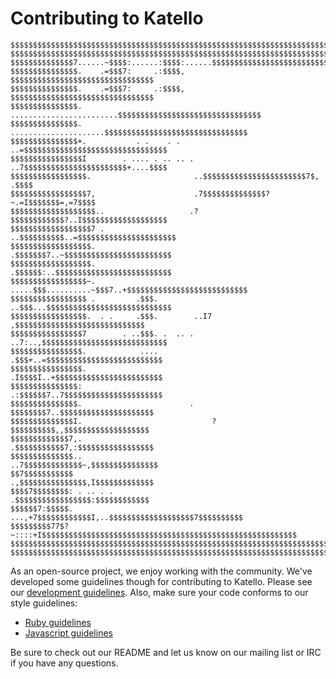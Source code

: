 Contributing to Katello
=======================

```
$$$$$$$$$$$$$$$$$$$$$$$$$$$$$$$$$$$$$$$$$$$$$$$$$$$$$$$$$$$$$$$$$$$$$$$$$$$$$
$$$$$$$$$$$$$$$$$$$$$$$$$$$$$$$$$$$$$$$$$$$$$$$$$$$$$$$$$$$$$$$$$$$$$$$$$$$$$
$$$$$$$$$$$$$$7......~$$$$:......:$$$$:......$$$$$$$$$$$$$$$$$$$$$$$$$$$$$$$$
$$$$$$$$$$$$$$$.    .=$$$7:     .:$$$$,      $$$$$$$$$$$$$$$$$$$$$$$$$$$$$$$$
$$$$$$$$$$$$$$$.    .=$$$7:     .:$$$$,      $$$$$$$$$$$$$$$$$$$$$$$$$$$$$$$$
$$$$$$$$$$$$$$$.     ........................$$$$$$$$$$$$$$$$$$$$$$$$$$$$$$$$
$$$$$$$$$$$$$$$.        .....................$$$$$$$$$$$$$$$$$$$$$$$$$$$$$$$$
$$$$$$$$$$$$$$$+.           . .    . .    ..=$$$$$$$$$$$$$$$$$$$$$$$$$$$$$$$$
$$$$$$$$$$$$$$$$I        . .... . .. .. . ..7$$$$$$$$$$$$$$$$$$$$$$$+....$$$$
$$$$$$$$$$$$$$$$$.                       ..$$$$$$$$$$$$$$$$$$$$$$$7$,   .$$$$
$$$$$$$$$$$$$$$$$7,                      .7$$$$$$$$$$$$$$?~.=I$$$$$$$=,=7$$$$
$$$$$$$$$$$$$$$$$$$..                   .?$$$$$$$$$$$$?..I$$$$$$$$$$$$$$$$$$$
$$$$$$$$$$$$$$$$$$7 .                   ..$$$$$$$$$$..=$$$$$$$$$$$$$$$$$$$$$$
$$$$$$$$$$$$$$$$$$.                      .$$$$$$$7..~$$$$$$$$$$$$$$$$$$$$$$$$
$$$$$$$$$$$$$$$$$$.                      .$$$$$$:..$$$$$$$$$$$$$$$$$$$$$$$$$$
$$$$$$$$$$$$$$$$$~.     .....$$$..........~$$$7..+$$$$$$$$$$$$$$$$$$$$$$$$$$$
$$$$$$$$$$$$$$$$$ .         .$$$.        ..$$$...$$$$$$$$$$$$$$$$$$$$$$$$$$$$
$$$$$$$$$$$$$$$$$.  . .     .$$$.        ..I7  ,$$$$$$$$$$$$$$$$$$$$$$$$$$$$$
$$$$$$$$$$$$$$$$7        . ..$$$. .  .. . ..7:..,$$$$$$$$$$$$$$$$$$$$$$$$$$$$
$$$$$$$$$$$$$$$$.            ....          .$$$+..=$$$$$$$$$$$$$$$$$$$$$$$$$$
$$$$$$$$$$$$$$$$.                          .I$$$$I..+$$$$$$$$$$$$$$$$$$$$$$$$
$$$$$$$$$$$$$$$:                           .:$$$$$$7..7$$$$$$$$$$$$$$$$$$$$$$
$$$$$$$$$$$$$$$.                        .    $$$$$$$$7..$$$$$$$$$$$$$$$$$$$$$
$$$$$$$$$$$$$$I.                             ?$$$$$$$$$$,,$$$$$$$$$$$$$$$$$$$
$$$$$$$$$$$$$7,.                             .$$$$$$$$$$$7,:$$$$$$$$$$$$$$$$$
$$$$$$$$$$$$$$..                            ..7$$$$$$$$$$$$$~,$$$$$$$$$$$$$$$
$$7$$$$$$$$$$$                               .,$$$$$$$$$$$$$$$,I$$$$$$$$$$$$$
$$$$7$$$$$$$$: . .. . .                       .$$$$$$$$$$$$$$$$$:$$$$$$$$$$$$
$$$$$$7:$$$$$.           ...,+7$$$$$$$$$$$$I,..$$$$$$$$$$$$$$$$$$$7$$$$$$$$$$
$$$$$$$$$77$?~::::+I$$$$$$$$$$$$$$$$$$$$$$$$$$$$$$$$$$$$$$$$$$$$$$$$$$$$$$$$$
$$$$$$$$$$$$$$$$$$$$$$$$$$$$$$$$$$$$$$$$$$$$$$$$$$$$$$$$$$$$$$$$$$$$$$$$$$$$$
$$$$$$$$$$$$$$$$$$$$$$$$$$$$$$$$$$$$$$$$$$$$$$$$$$$$$$$$$$$$$$$$$$$$$$$$$$$$$
```

As an open-source project, we enjoy working with the community. We've developed
some guidelines though for contributing to Katello. Please see our
[development guidelines](http://www.katello.org/developers/).
Also, make sure your code conforms to our style guidelines:

* [Ruby guidelines](http://www.katello.org/developers/style/ruby.html)
* [Javascript guidelines](http://www.katello.org/developers/style/javascript.html)

Be sure to check out our README and let us know on our mailing list or IRC
if you have any questions.
